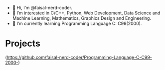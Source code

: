 - 👋 Hi, I’m @faisal-nerd-coder.
- 👀 I’m interested in C/C++, Python, Web Development, Data Science and Machine Learning, Mathematics, Graphics Design and Engineering.
- 🌱 I’m currently learning Programming Language C: C99(2000).

# Projects

(https://github.com/faisal-nerd-coder/Programming-Language-C-C99-2000-)

